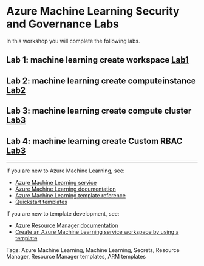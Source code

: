 # Azure Machine Learning Security and Governance Labs

In this workshop you will complete the following labs.


## Lab 1: machine learning create workspace [Lab1](https://github.com/mufajjul/aml-govsec2020-workshop/tree/master/labs/lab1)
 
## Lab 2: machine learning create computeinstance [Lab2](https://github.com/mufajjul/aml-govsec2020-workshop/tree/master/labs/lab2)

## Lab 3: machine learning create compute cluster [Lab3](https://github.com/mufajjul/aml-govsec2020-workshop/tree/master/labs/lab3) 

## Lab 4: machine learning create Custom RBAC [Lab3](https://github.com/mufajjul/aml-govsec2020-workshop/tree/master/labs/lab4) 


-----


If you are new to Azure Machine Learning, see:

- [Azure Machine Learning service](https://azure.microsoft.com/services/machine-learning-service/)
- [Azure Machine Learning documentation](https://docs.microsoft.com/azure/machine-learning/)
- [Azure Machine Learning template reference](https://docs.microsoft.com/azure/templates/microsoft.machinelearningservices/allversions)
- [Quickstart templates](https://azure.microsoft.com/resources/templates/)

If you are new to template development, see:

- [Azure Resource Manager documentation](https://docs.microsoft.com/azure/azure-resource-manager/)
- [Create an Azure Machine Learning service workspace by using a template](https://docs.microsoft.com/azure/machine-learning/service/how-to-create-workspace-template)

Tags: Azure Machine Learning, Machine Learning, Secrets, Resource Manager, Resource Manager templates, ARM templates


